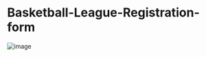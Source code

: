# Basketball-League-Registration-form
![image](https://github.com/user-attachments/assets/7ca68ff5-889c-4215-b1de-b040cffc351a)
